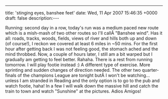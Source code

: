 ---
title: 'stinging eyes, banshee feet'
date: Wed, 11 Apr 2007 15:46:35 +0000
draft: false
description:---

Running: second day in a row, today's run was a medium paced new route which is a mish-mash of two other routes so I'll callÂ "Banshee wind". Has it all: roads, tracks, woods, fields, views of river and hills both up and down (of course!), I reckon we covered at least 6 miles in ~50 mins. For the first hour after getting back I was not feeling good, the stomach ached and the mind throbbed. Now, a couple of hours later, I still am a bit warped but I gradually am getting to feel better. Rahaha. There is a rest from running tomorrow. I will play footie instead :) A different type of exercise. More sprinting and sudden changes of direction needed. The other two quarter-finals of the champions League are tonight butÂ I won't be watching... unless I am stranded in Reading and the only option is to go to the pub and watch footie, haha! In a few I will walk down the massive hill and catch the train to town and watch "Sunshine" at the pictures. Adios Amigos!